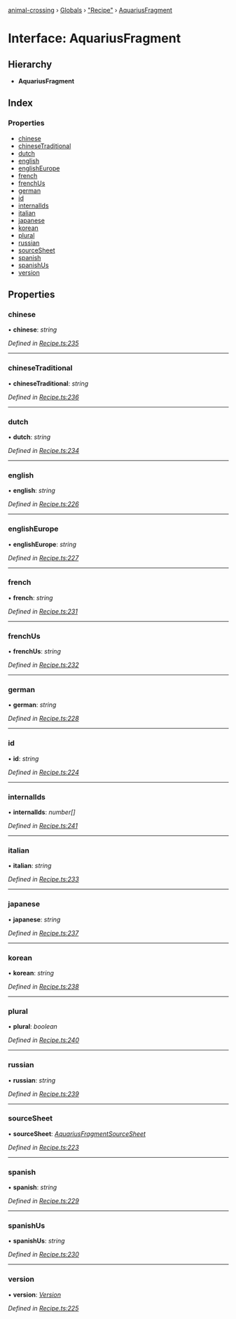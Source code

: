 [animal-crossing](../README.md) › [Globals](../globals.md) › ["Recipe"](../modules/_recipe_.md) › [AquariusFragment](_recipe_.aquariusfragment.md)

# Interface: AquariusFragment

## Hierarchy

* **AquariusFragment**

## Index

### Properties

* [chinese](_recipe_.aquariusfragment.md#chinese)
* [chineseTraditional](_recipe_.aquariusfragment.md#chinesetraditional)
* [dutch](_recipe_.aquariusfragment.md#dutch)
* [english](_recipe_.aquariusfragment.md#english)
* [englishEurope](_recipe_.aquariusfragment.md#englisheurope)
* [french](_recipe_.aquariusfragment.md#french)
* [frenchUs](_recipe_.aquariusfragment.md#frenchus)
* [german](_recipe_.aquariusfragment.md#german)
* [id](_recipe_.aquariusfragment.md#id)
* [internalIds](_recipe_.aquariusfragment.md#internalids)
* [italian](_recipe_.aquariusfragment.md#italian)
* [japanese](_recipe_.aquariusfragment.md#japanese)
* [korean](_recipe_.aquariusfragment.md#korean)
* [plural](_recipe_.aquariusfragment.md#plural)
* [russian](_recipe_.aquariusfragment.md#russian)
* [sourceSheet](_recipe_.aquariusfragment.md#sourcesheet)
* [spanish](_recipe_.aquariusfragment.md#spanish)
* [spanishUs](_recipe_.aquariusfragment.md#spanishus)
* [version](_recipe_.aquariusfragment.md#version)

## Properties

###  chinese

• **chinese**: *string*

*Defined in [Recipe.ts:235](https://github.com/Norviah/animal-crossing/blob/4ac4ba9/module/types/Recipe.ts#L235)*

___

###  chineseTraditional

• **chineseTraditional**: *string*

*Defined in [Recipe.ts:236](https://github.com/Norviah/animal-crossing/blob/4ac4ba9/module/types/Recipe.ts#L236)*

___

###  dutch

• **dutch**: *string*

*Defined in [Recipe.ts:234](https://github.com/Norviah/animal-crossing/blob/4ac4ba9/module/types/Recipe.ts#L234)*

___

###  english

• **english**: *string*

*Defined in [Recipe.ts:226](https://github.com/Norviah/animal-crossing/blob/4ac4ba9/module/types/Recipe.ts#L226)*

___

###  englishEurope

• **englishEurope**: *string*

*Defined in [Recipe.ts:227](https://github.com/Norviah/animal-crossing/blob/4ac4ba9/module/types/Recipe.ts#L227)*

___

###  french

• **french**: *string*

*Defined in [Recipe.ts:231](https://github.com/Norviah/animal-crossing/blob/4ac4ba9/module/types/Recipe.ts#L231)*

___

###  frenchUs

• **frenchUs**: *string*

*Defined in [Recipe.ts:232](https://github.com/Norviah/animal-crossing/blob/4ac4ba9/module/types/Recipe.ts#L232)*

___

###  german

• **german**: *string*

*Defined in [Recipe.ts:228](https://github.com/Norviah/animal-crossing/blob/4ac4ba9/module/types/Recipe.ts#L228)*

___

###  id

• **id**: *string*

*Defined in [Recipe.ts:224](https://github.com/Norviah/animal-crossing/blob/4ac4ba9/module/types/Recipe.ts#L224)*

___

###  internalIds

• **internalIds**: *number[]*

*Defined in [Recipe.ts:241](https://github.com/Norviah/animal-crossing/blob/4ac4ba9/module/types/Recipe.ts#L241)*

___

###  italian

• **italian**: *string*

*Defined in [Recipe.ts:233](https://github.com/Norviah/animal-crossing/blob/4ac4ba9/module/types/Recipe.ts#L233)*

___

###  japanese

• **japanese**: *string*

*Defined in [Recipe.ts:237](https://github.com/Norviah/animal-crossing/blob/4ac4ba9/module/types/Recipe.ts#L237)*

___

###  korean

• **korean**: *string*

*Defined in [Recipe.ts:238](https://github.com/Norviah/animal-crossing/blob/4ac4ba9/module/types/Recipe.ts#L238)*

___

###  plural

• **plural**: *boolean*

*Defined in [Recipe.ts:240](https://github.com/Norviah/animal-crossing/blob/4ac4ba9/module/types/Recipe.ts#L240)*

___

###  russian

• **russian**: *string*

*Defined in [Recipe.ts:239](https://github.com/Norviah/animal-crossing/blob/4ac4ba9/module/types/Recipe.ts#L239)*

___

###  sourceSheet

• **sourceSheet**: *[AquariusFragmentSourceSheet](../enums/_recipe_.aquariusfragmentsourcesheet.md)*

*Defined in [Recipe.ts:223](https://github.com/Norviah/animal-crossing/blob/4ac4ba9/module/types/Recipe.ts#L223)*

___

###  spanish

• **spanish**: *string*

*Defined in [Recipe.ts:229](https://github.com/Norviah/animal-crossing/blob/4ac4ba9/module/types/Recipe.ts#L229)*

___

###  spanishUs

• **spanishUs**: *string*

*Defined in [Recipe.ts:230](https://github.com/Norviah/animal-crossing/blob/4ac4ba9/module/types/Recipe.ts#L230)*

___

###  version

• **version**: *[Version](../enums/_recipe_.version.md)*

*Defined in [Recipe.ts:225](https://github.com/Norviah/animal-crossing/blob/4ac4ba9/module/types/Recipe.ts#L225)*

